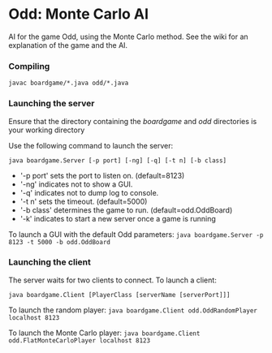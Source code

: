 Odd: Monte Carlo AI
===============

AI for the game Odd, using the Monte Carlo method. See the wiki for an explanation of the game and the AI.

### Compiling

`javac boardgame/*.java odd/*.java`

### Launching the server

Ensure that the directory containing the _boardgame_ and _odd_ directories is your working directory

Use the following command to launch the server:

`java boardgame.Server [-p port] [-ng] [-q] [-t n] [-b class]`
* '-p port' sets the port to listen on. (default=8123)
* '-ng' indicates not to show a GUI.
* '-q' indicates not to dump log to console.
* '-t n' sets the timeout. (default=5000)
* '-b class' determines the game to run. (default=odd.OddBoard)
* '-k' indicates to start a new server once a game is running  

To launch a GUI with the default Odd parameters: `java boardgame.Server -p 8123 -t 5000 -b odd.OddBoard`

### Launching the client

The server waits for two clients to connect. To launch a client:

`java boardgame.Client [PlayerClass [serverName [serverPort]]]`

To launch the random player: `java boardgame.Client odd.OddRandomPlayer localhost 8123`

To launch the Monte Carlo player: `java boardgame.Client odd.FlatMonteCarloPlayer localhost 8123`
